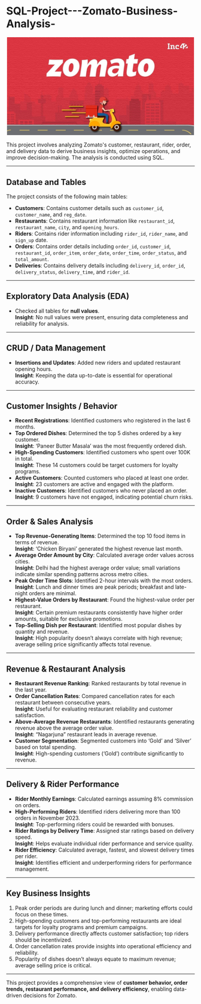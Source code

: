 # SQL-Project---Zomato-Business-Analysis-

<p align="center">
  <img src="Zomato%20image.jpg" alt="Zomato Analysis" width="500"/>
</p>

This project involves analyzing Zomato's customer, restaurant, rider, order, and delivery data to derive business insights, optimize operations, and improve decision-making. The analysis is conducted using SQL.

---

## Database and Tables

The project consists of the following main tables:

- **Customers**: Contains customer details such as `customer_id`, `customer_name`, and `reg_date`.
- **Restaurants**: Contains restaurant information like `restaurant_id`, `restaurant_name`, `city`, and `opening_hours`.
- **Riders**: Contains rider information including `rider_id`, `rider_name`, and `sign_up` date.
- **Orders**: Contains order details including `order_id`, `customer_id`, `restaurant_id`, `order_item`, `order_date`, `order_time`, `order_status`, and `total_amount`.
- **Deliveries**: Contains delivery details including `delivery_id`, `order_id`, `delivery_status`, `delivery_time`, and `rider_id`.

---

## Exploratory Data Analysis (EDA)

- Checked all tables for **null values**.  
  **Insight**: No null values were present, ensuring data completeness and reliability for analysis.

---

## CRUD / Data Management

- **Insertions and Updates**: Added new riders and updated restaurant opening hours.  
  **Insight**: Keeping the data up-to-date is essential for operational accuracy.

---

## Customer Insights / Behavior

- **Recent Registrations**: Identified customers who registered in the last 6 months.  
- **Top Ordered Dishes**: Determined the top 5 dishes ordered by a key customer.  
  **Insight**: ‘Paneer Butter Masala’ was the most frequently ordered dish.  
- **High-Spending Customers**: Identified customers who spent over 100K in total.  
  **Insight**: These 14 customers could be target customers for loyalty programs.  
- **Active Customers**: Counted customers who placed at least one order.  
  **Insight**: 23 customers are active and engaged with the platform.  
- **Inactive Customers**: Identified customers who never placed an order.  
  **Insight**: 9 customers have not engaged, indicating potential churn risks.

---

## Order & Sales Analysis

- **Top Revenue-Generating Items**: Determined the top 10 food items in terms of revenue.  
  **Insight**: ‘Chicken Biryani’ generated the highest revenue last month.  
- **Average Order Amount by City**: Calculated average order values across cities.  
  **Insight**: Delhi had the highest average order value; small variations indicate similar spending patterns across metro cities.  
- **Peak Order Time Slots**: Identified 2-hour intervals with the most orders.  
  **Insight**: Lunch and dinner times are peak periods; breakfast and late-night orders are minimal.  
- **Highest-Value Orders by Restaurant**: Found the highest-value order per restaurant.  
  **Insight**: Certain premium restaurants consistently have higher order amounts, suitable for exclusive promotions.  
- **Top-Selling Dish per Restaurant**: Identified most popular dishes by quantity and revenue.  
  **Insight**: High popularity doesn’t always correlate with high revenue; average selling price significantly affects total revenue.

---

## Revenue & Restaurant Analysis

- **Restaurant Revenue Ranking**: Ranked restaurants by total revenue in the last year.  
- **Order Cancellation Rates**: Compared cancellation rates for each restaurant between consecutive years.  
  **Insight**: Useful for evaluating restaurant reliability and customer satisfaction.  
- **Above-Average Revenue Restaurants**: Identified restaurants generating revenue above the average order value.  
  **Insight**: “Nagarjuna” restaurant leads in average revenue.  
- **Customer Segmentation**: Segmented customers into ‘Gold’ and ‘Silver’ based on total spending.  
  **Insight**: High-spending customers (‘Gold’) contribute significantly to revenue.

---

## Delivery & Rider Performance

- **Rider Monthly Earnings**: Calculated earnings assuming 8% commission on orders.  
- **High-Performing Riders**: Identified riders delivering more than 100 orders in November 2023.  
  **Insight**: Top-performing riders could be rewarded with bonuses.  
- **Rider Ratings by Delivery Time**: Assigned star ratings based on delivery speed.  
  **Insight**: Helps evaluate individual rider performance and service quality.  
- **Rider Efficiency**: Calculated average, fastest, and slowest delivery times per rider.  
  **Insight**: Identifies efficient and underperforming riders for performance management.

---

## Key Business Insights

1. Peak order periods are during lunch and dinner; marketing efforts could focus on these times.
2. High-spending customers and top-performing restaurants are ideal targets for loyalty programs and premium campaigns.
3. Delivery performance directly affects customer satisfaction; top riders should be incentivized.
4. Order cancellation rates provide insights into operational efficiency and reliability.
5. Popularity of dishes doesn’t always equate to maximum revenue; average selling price is critical.

---

This project provides a comprehensive view of **customer behavior, order trends, restaurant performance, and delivery efficiency**, enabling data-driven decisions for Zomato.

